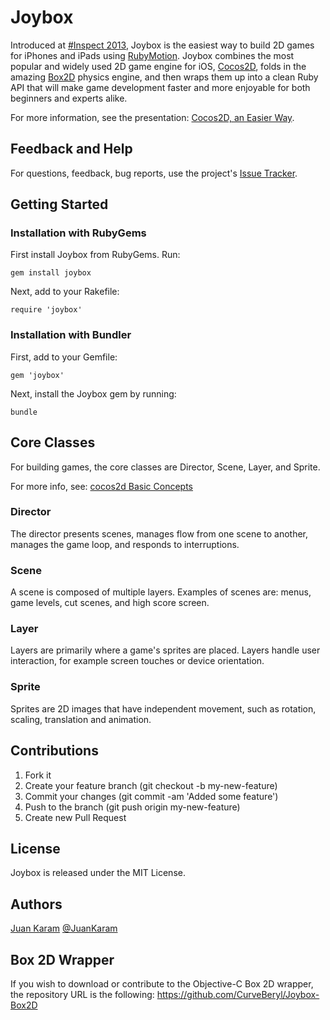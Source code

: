 # Joybox

Introduced at [#Inspect 2013](http://www.rubymotion.com/conference/),
Joybox is the easiest way to build 2D games for iPhones and iPads
using [RubyMotion](http://www.rubymotion.com/). Joybox combines the
most popular and widely used 2D game engine for iOS,
[Cocos2D](http://www.cocos2d-iphone.org/), folds in the amazing
[Box2D](http://box2d.org/) physics engine, and then wraps them up into
a clean Ruby API that will make game development faster and more
enjoyable for both beginners and experts alike.

For more information, see the presentation: [Cocos2D, an Easier
Way](https://speakerdeck.com/curveberyl/cocos2d-an-easier-way).

## Feedback and Help

For questions, feedback, bug reports, use the project's [Issue
Tracker](https://github.com/rubymotion/Joybox/issues).

## Getting Started

### Installation with RubyGems

First install Joybox from RubyGems. Run:

    gem install joybox

Next, add to your Rakefile:

    require 'joybox'

### Installation with Bundler

First, add to your Gemfile:

    gem 'joybox'

Next, install the Joybox gem by running:

    bundle

## Core Classes

For building games, the core classes are Director, Scene, Layer, and Sprite.

For more info, see: [cocos2d Basic Concepts](http://www.cocos2d-iphone.org/wiki/doku.php/prog_guide:basic_concepts)

### Director

The director presents scenes, manages flow from one scene to another,
manages the game loop, and responds to interruptions.

### Scene

A scene is composed of multiple layers. Examples of scenes are: menus,
game levels, cut scenes, and high score screen.

### Layer

Layers are primarily where a game's sprites are placed. Layers handle
user interaction, for example screen touches or device orientation.

### Sprite

Sprites are 2D images that have independent movement, such as
rotation, scaling, translation and animation.

## Contributions

1. Fork it
2. Create your feature branch (git checkout -b my-new-feature)
3. Commit your changes (git commit -am 'Added some feature')
4. Push to the branch (git push origin my-new-feature)
5. Create new Pull Request

## License

Joybox is released under the MIT License.

## Authors

[Juan Karam](https://github.com/CurveBeryl) [@JuanKaram](https://twitter.com/JuanKaram)

## Box 2D Wrapper

If you wish to download or contribute to the Objective-C Box 2D wrapper, the repository URL is the following: https://github.com/CurveBeryl/Joybox-Box2D